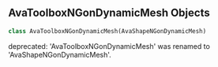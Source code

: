 ## AvaToolboxNGonDynamicMesh Objects

```python
class AvaToolboxNGonDynamicMesh(AvaShapeNGonDynamicMesh)
```

deprecated: 'AvaToolboxNGonDynamicMesh' was renamed to 'AvaShapeNGonDynamicMesh'.

<a id="unreal.AvaShapeMeshFunctions"></a>